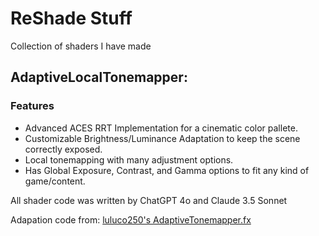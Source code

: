 # ReShade Stuff
Collection of shaders I have made

## AdaptiveLocalTonemapper:
### Features
* Advanced ACES RRT Implementation for a cinematic color pallete.
* Customizable Brightness/Luminance Adaptation to keep the scene correctly exposed.
* Local tonemapping with many adjustment options.
* Has Global Exposure, Contrast, and Gamma options to fit any kind of game/content.

All shader code was written by ChatGPT 4o and Claude 3.5 Sonnet

Adapation code from: [luluco250's AdaptiveTonemapper.fx](https://github.com/luluco250/FXShaders/blob/master/Shaders/AdaptiveTonemapper.fx)
